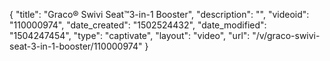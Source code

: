 {
    "title": "Graco&reg; Swivi Seat&trade;3-in-1 Booster",
    "description": "",
    "videoid": "110000974",
    "date_created": "1502524432",
    "date_modified": "1504247454",
    "type": "captivate",
    "layout": "video",
    "url": "\/v\/graco-swivi-seat-3-in-1-booster\/110000974"
}